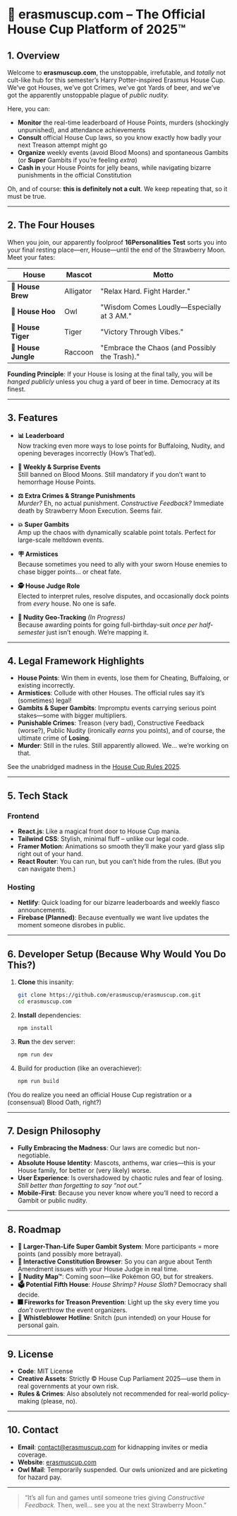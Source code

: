 # 🧙 erasmuscup.com – The Official House Cup Platform of 2025™

## 1. Overview

Welcome to **erasmuscup.com**, the unstoppable, irrefutable, and *totally* not cult-like hub for this semester’s Harry Potter-inspired Erasmus House Cup. We’ve got Houses, we’ve got Crimes, we’ve got Yards of beer, and we’ve got the apparently unstoppable plague of *public nudity.*  

Here, you can:  
- **Monitor** the real-time leaderboard of House Points, murders (shockingly unpunished), and attendance achievements  
- **Consult** official House Cup laws, so you know exactly how badly your next Treason attempt might go  
- **Organize** weekly events (avoid Blood Moons) and spontaneous Gambits (or **Super** Gambits if you’re feeling *extra*)  
- **Cash in** your House Points for jelly beans, while navigating bizarre punishments in the official Constitution

Oh, and of course: **this is definitely not a cult**. We keep repeating that, so it must be true.

---

## 2. The Four Houses

When you join, our apparently foolproof **16Personalities Test** sorts you into your final resting place—err, House—until the end of the Strawberry Moon. Meet your fates:

| House            | Mascot     | Motto                                     |
|------------------|------------|-------------------------------------------|
| 🐊 **House Brew**   | Alligator  | "Relax Hard. Fight Harder."                |
| 🦉 **House Hoo**    | Owl        | "Wisdom Comes Loudly—Especially at 3 AM."  |
| 🐅 **House Tiger**  | Tiger      | "Victory Through Vibes."                   |
| 🦝 **House Jungle** | Raccoon    | "Embrace the Chaos (and Possibly the Trash)." |

**Founding Principle**: If your House is losing at the final tally, you will be *hanged publicly* unless you chug a yard of beer in time. Democracy at its finest.

---

## 3. Features

- **📊 Leaderboard**  
  Now tracking even more ways to lose points for Buffaloing, Nudity, and opening beverages incorrectly (How’s That’ed).

- **📆 Weekly & Surprise Events**  
  Still banned on Blood Moons. Still mandatory if you don’t want to hemorrhage House Points.

- **⚖️ Extra Crimes & Strange Punishments**  
  *Murder?* Eh, no actual punishment. *Constructive Feedback?* Immediate death by Strawberry Moon Execution. Seems fair.

- **💥 Super Gambits**  
  Amp up the chaos with dynamically scalable point totals. Perfect for large-scale meltdown events.

- **🪧 Armistices**  
  Because sometimes you need to ally with your sworn House enemies to chase bigger points… or cheat fate.

- **🕵️ House Judge Role**  
  Elected to interpret rules, resolve disputes, and occasionally dock points from *every* house. No one is safe.

- **📡 Nudity Geo-Tracking** *(In Progress)*  
  Because awarding points for going full-birthday-suit *once per half-semester* just isn’t enough. We’re mapping it.

---

## 4. Legal Framework Highlights

- **House Points**: Win them in events, lose them for Cheating, Buffaloing, or existing incorrectly.  
- **Armistices**: Collude with other Houses. The official rules say it’s (sometimes) legal!  
- **Gambits & Super Gambits**: Impromptu events carrying serious point stakes—some with bigger multipliers.  
- **Punishable Crimes**: Treason (very bad), Constructive Feedback (worse?), Public Nudity (ironically *earns* you points), and of course, the ultimate crime of **Losing**.  
- **Murder**: Still in the rules. Still apparently allowed. We... we’re working on that.  

See the unabridged madness in the [House Cup Rules 2025](./House-Cup-Rules.md).

---

## 5. Tech Stack

### Frontend
- **React.js**: Like a magical front door to House Cup mania.
- **Tailwind CSS**: Stylish, minimal fluff – unlike our legal code.
- **Framer Motion**: Animations so smooth they’ll make your yard glass slip right out of your hand.
- **React Router**: You can run, but you can’t hide from the rules. (But you can navigate them.)

### Hosting
- **Netlify**: Quick loading for our bizarre leaderboards and weekly fiasco announcements.
- **Firebase (Planned)**: Because eventually we want live updates the moment someone disrobes in public.

---

## 6. Developer Setup (Because Why Would You Do This?)

1. **Clone** this insanity:  
   ```bash
   git clone https://github.com/erasmuscup/erasmuscup.com.git
   cd erasmuscup.com
   ```
2. **Install** dependencies:  
   ```bash
   npm install
   ```
3. **Run** the dev server:  
   ```bash
   npm run dev
   ```
4. Build for production (like an overachiever):  
   ```bash
   npm run build
   ```

(You do realize you need an official House Cup registration or a (consensual) Blood Oath, right?)

---

## 7. Design Philosophy

- **Fully Embracing the Madness**: Our laws are comedic but non-negotiable.  
- **Absolute House Identity**: Mascots, anthems, war cries—this is your House family, for better or (very likely) worse.  
- **User Experience**: Is overshadowed by chaotic rules and fear of losing. *Still better than forgetting to say “not out.”*  
- **Mobile-First**: Because you never know where you’ll need to record a Gambit or public nudity.

---

## 8. Roadmap

- **🧮 Larger-Than-Life Super Gambit System**: More participants = more points (and possibly more betrayal).  
- **📜 Interactive Constitution Browser**: So you can argue about Tenth Amendment issues with your House Judge in real time.  
- **📸 Nudity Map™**: Coming soon—like Pokémon GO, but for streakers.  
- **🗳️ Potential Fifth House**: *House Shrimp? House Sloth?* Democracy shall decide.  
- **🎆 Fireworks for Treason Prevention**: Light up the sky every time you *don’t* overthrow the event organizers.  
- **💬 Whistleblower Hotline**: Snitch (pun intended) on your House for personal gain.

---

## 9. License

- **Code**: MIT License  
- **Creative Assets**: Strictly © House Cup Parliament 2025—use them in real governments at your own risk.  
- **Rules & Crimes**: Also absolutely not recommended for real-world policy-making (please, no).

---

## 10. Contact

- **Email**: [contact@erasmuscup.com](mailto:contact@erasmuscup.com) for kidnapping invites or media coverage.  
- **Website**: [erasmuscup.com](https://erasmuscup.com)  
- **Owl Mail**: Temporarily suspended. Our owls unionized and are picketing for hazard pay.

---

> “It’s all fun and games until someone tries giving *Constructive Feedback.* Then, well… see you at the next Strawberry Moon.”